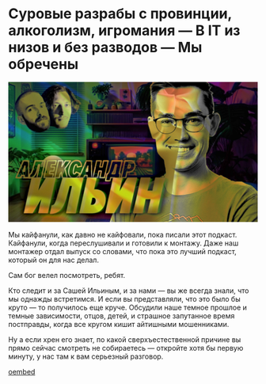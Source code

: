 # Суровые разрабы с провинции, алкоголизм, игромания — В IT из низов и без разводов — Мы обречены

![preview](./preview.jpg)

Мы кайфанули, как давно не кайфовали, пока писали этот подкаст. Кайфанули, когда переслушивали и готовили к монтажу. Даже наш монтажер отдал выпуск со словами, что пока это лучший подкаст, который он для нас делал.

Сам бог велел посмотреть, ребят.

Кто следит и за Сашей Ильиным, и за нами — вы же всегда знали, что мы однажды встретимся. И если вы представляли, что это было бы круто — то получилось еще круче. Обсудили наше темное прошлое и темные зависимости, отцов, детей, и страшное запутанное время постправды, когда все кругом кишит айтишными мошенниками.

Ну а если хрен его знает, по какой сверхъестественной причине вы прямо сейчас смотреть не собираетесь — откройте хотя бы первую минуту, у нас там к вам серьезный разговор.

[oembed](https://www.youtube.com/watch?v=lLhbHXSaMnU)